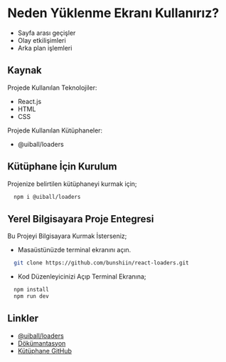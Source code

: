 
# Neden Yüklenme Ekranı Kullanırız?

- Sayfa arası geçişler
- Olay etkilişimleri
- Arka plan işlemleri



## Kaynak

Projede Kullanılan Teknolojiler:

- React.js
- HTML
- CSS

Projede Kullanılan Kütüphaneler:

- @uiball/loaders


## Kütüphane İçin Kurulum

Projenize belirtilen kütüphaneyi kurmak için;

```bash
  npm i @uiball/loaders
```


## Yerel Bilgisayara Proje Entegresi

Bu Projeyi Bilgisayara Kurmak İsterseniz;
- Masaüstünüzde terminal ekranını açın.
```bash
  git clone https://github.com/bunshiin/react-loaders.git
```
- Kod Düzenleyicinizi Açıp Terminal Ekranına;
```bash
  npm install
  npm run dev
```
    
    
## Linkler

 - [@uiball/loaders](https://www.npmjs.com/package/@uiball/loaders)
 - [Dökümantasyon](https://uiball.com/loaders/)
 - [Kütüphane GitHub](https://github.com/GriffinJohnston/uiball-loaders)


